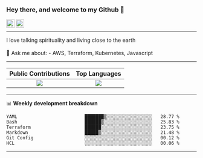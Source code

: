 ### Hey there, and welcome to my Github 👋

<a href="https://www.linkedin.com/in/ibrahiem-mohammad/" target="_blank">
  <img align="left" alt="Ibrahiem's LinkdeIn" width="22px" src="https://cdn.worldvectorlogo.com/logos/linkedin-icon-2.svg"/>
</a>
<a href="https://imohammd.netlify.app/" target="_blank">
  <img align="left" alt="Ibrahiem's Website" width="22px" src="https://cdn.worldvectorlogo.com/logos/netlify.svg"/>
</a>
<br>
<hr>
I love talking spirituality and living close to the earth
<br>
<br>
💬 Ask me about: 
- AWS, Terraform, Kubernetes, Javascript

-------

Public Contributions             |  Top Languages
:-------------------------:|:-------------------------:
![](https://github-readme-stats.vercel.app/api?username=ibrahiem96&show_icons=true&count_private=true&bg_color=30,e96443,904e95&title_color=fff&text_color=fff)  |  ![](https://github-readme-stats.vercel.app/api/top-langs/?username=ibrahiem96&layout=compact&bg_color=30,e96443,904e95&title_color=fff&text_color=fff&hide=html,css)

-------
📊 **Weekly development breakdown**
<!--START_SECTION:waka-->

```text
YAML                         ███████▒░░░░░░░░░░░░░░░░░   28.77 %
Bash                         ██████▒░░░░░░░░░░░░░░░░░░   25.83 %
Terraform                    ██████░░░░░░░░░░░░░░░░░░░   23.75 %
Markdown                     █████▒░░░░░░░░░░░░░░░░░░░   21.48 %
Git Config                   ░░░░░░░░░░░░░░░░░░░░░░░░░   00.12 %
HCL                          ░░░░░░░░░░░░░░░░░░░░░░░░░   00.06 %
```

<!--END_SECTION:waka-->
-------
